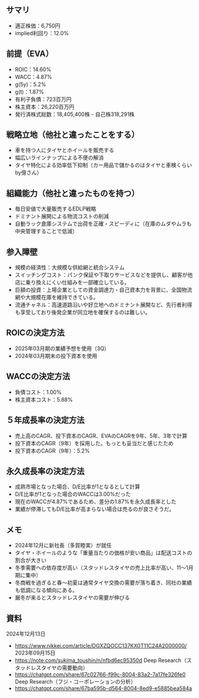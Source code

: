 ## サマリ
- 適正株価：6,750円
- implied利回り：12.0%

## 前提（EVA）
- ROIC：14.60%
- WACC：4.87%
- g(5y)：5.2%
- g(t)：1.87%
- 有利子負債：723百万円
- 株主資本：26,220百万円
- 発行済株式総数：18,405,400株 - 自己株318,291株

## 戦略立地（他社と違ったことをする）
- 車を持つ人にタイヤとホイールを販売する
- 幅広いラインナップによる不便の解消
- タイヤ特化による効率低下抑制（カー用品で儲かるのはタイヤと車検くらいby億さん）

## 組織能力（他社と違ったものを持つ）
- 毎日安値で大量販売するEDLP戦略
- ドミナント展開による物流コストの削減
- 自動ラック倉庫システムで出荷を正確・スピーディに（在庫のムダやムラも中央管理することで低減）

## 参入障壁
- 規模の経済性：大規模な供給網と統合システム
- スイッチングコスト：パンク保証や下取りサービスなどを提供し、顧客が他店に乗り換えにくい仕組みを一部確立している。
- 巨額の投資：上場企業としての資金調達力・自己資本力を背景に、全国物流網や大規模在庫を維持できている。
- 流通チャネル：高速道路沿いや好立地へのドミナント展開など、先行者利得も享受しており後発企業が同立地を確保するのは難しい。

## ROICの決定方法
- 2025年03月期の業績予想を使用（3Q）
- 2024年03月期末の投下資本を使用

## WACCの決定方法
- 負債コスト：1.00%
- 株主資本コスト：5.88%

## ５年成長率の決定方法
- 売上高のCAGR、投下資本のCAGR、EVAのCAGRを9年、5年、3年で計算
- 投下資本のCAGR（9年）を採用した。もっとも妥当だと感じたため
- 投下資本のCAGR（9年）：5.2%

## 永久成長率の決定方法
- 成熟市場となった場合、D/E比率が1となるとして計算
- D/E比率が1となった場合のWACCは3.00%だった
- 現在のWACCが4.87%であるため、差分の1.87%を永久成長率とした
- 業績が停滞してもD/E比率が高まらない場合は売るのが良さそうだ。

## メモ
- 2024年12月に新社長（多賀睦実）が就任
- タイヤ・ホイールのような「重量当たりの価格が安い商品」は配送コストの割合が大きい
- 冬季需要への依存度が高い（スタッドレスタイヤの売上比率が高い、11〜1月期に集中）
- 冬商戦を過ぎると春～初夏は通常タイヤ交換の需要が落ち着き、同社の業績も低調になる傾向にある。
- 厳冬が来るとスタッドレスタイヤの需要が伸びる

## 資料
2024年12月13日
- https://www.nikkei.com/article/DGXZQOCC137KX0T11C24A2000000/
2023年09月15日
- https://note.com/sukima_toushin/n/nfbd6ec95350d
Deep Research（スタッドレスタイヤの需要動向）
- https://chatgpt.com/share/67c02766-f99c-8004-83a2-7a17fe326fe0
Deep Research（フジ・コーポレーションの分析）
- https://chatgpt.com/share/67ba595b-d564-8004-8ed9-e5885bea584a